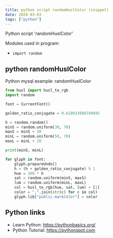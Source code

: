 ```yaml
---
title: python script randomHuslColor (snippet)
date: 2020-03-03
tags: ["python"]
---
```

Python script 'randomHuslColor'


Modules used in program: 
* `import random`

## python randomHuslColor

Python mysql example: randomHuslColor

```python
from husl import husl_to_rgb
import random

font = CurrentFont()

golden_ratio_conjugate = 0.618033988749895

h = random.random()
minS = random.uniform(30, 70)
maxS = minS + 30
minL = random.uniform(50, 70)
maxL = minL + 20

print(minS, minL)

for glyph in font:
    glyph.prepareUndo()
    h = (h + golden_ratio_conjugate) % 1
    hue = 360 * h
    sat = random.uniform(minS, maxS)
    lum = random.uniform(minL, maxL)
    col = husl_to_rgb(hue, sat, lum) + [1]
    color = ",".join(str(c) for c in col)
    glyph.lib["public.markColor"] = color

```

## Python links

- Learn Python: https://pythonbasics.org/
- Python Tutorial: https://pythonspot.com
